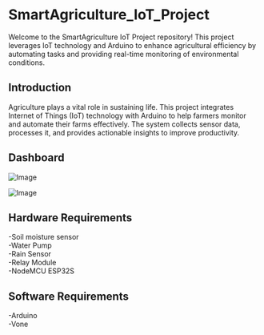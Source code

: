 # SmartAgriculture_IoT_Project
Welcome to the SmartAgriculture IoT Project repository! This project leverages IoT technology and Arduino to enhance agricultural efficiency by automating tasks and providing real-time monitoring of environmental conditions.

## Introduction
Agriculture plays a vital role in sustaining life. This project integrates Internet of Things (IoT) technology with Arduino to help farmers monitor and automate their farms effectively. The system collects sensor data, processes it, and provides actionable insights to improve productivity.


## Dashboard 
![Image](https://github.com/user-attachments/assets/b83a13ae-cb44-4d18-9f89-cbee78c84c23)

![Image](https://github.com/user-attachments/assets/0a35ba12-eadf-439e-9661-9994b528da6e)

## Hardware Requirements
-Soil moisture sensor  
-Water Pump  
-Rain Sensor  
-Relay Module  
-NodeMCU ESP32S  

## Software Requirements
-Arduino  
-Vone  
